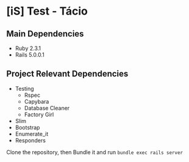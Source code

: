 # [iS] Test - Tácio

## Main Dependencies
* Ruby 2.3.1
* Rails 5.0.0.1

## Project Relevant Dependencies
* Testing
  * Rspec
  * Capybara
  * Database Cleaner
  * Factory Girl
* Slim
* Bootstrap
* Enumerate_it
* Responders

Clone the repository, then Bundle it and run `bundle exec rails server`

